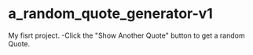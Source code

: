 # a_random_quote_generator-v1
 My fisrt project.
-Click the "Show Another Quote" button to get a random Quote.
